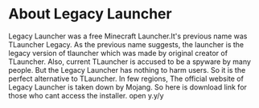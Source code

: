 # About Legacy Launcher
Legacy Launcher was a free Minecraft Launcher.It's previous name was TLauncher Legacy. As the previous name suggests, the launcher is the legacy version of tlauncher which was made by original creator of TLauncher. Also, current TLauncher is accused to be a spyware by many people. But the Legacy Launcher has nothing to harm users. So it is the perfect alternative to TLauncher.
In few regions, The official website of Legacy Launcher is taken down by Mojang. So here is download link for those who cant access the installer. open y.y/y
